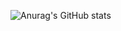 ![Anurag's GitHub stats](https://github-readme-stats.vercel.app/api?username=raicleycs&show_icons=true&theme=dark)
